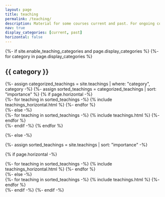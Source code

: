 ```yaml
---
layout: page
title: teaching
permalink: /teaching/
description: Material for some courses current and past. For ongoing courses, information specific to a term is on UMLearn.
nav: true
display_categories: [current, past]
horizontal: false
---
```


<!-- pages/teaching.md -->
<div class="projects">
{%- if site.enable_teaching_categories and page.display_categories %}
  <!-- Display categorized teachings -->
  {%- for category in page.display_categories %}
  <h2 class="category">{{ category }}</h2>
  {%- assign categorized_teachings = site.teachings | where: "category", category -%}
  {%- assign sorted_teachings = categorized_teachings | sort: "importance" %}
  <!-- Generate cards for each teaching -->
  {% if page.horizontal -%}
  <div class="container">
    <div class="row row-cols-2">
    {%- for teaching in sorted_teachings -%}
      {% include teachings_horizontal.html %}
    {%- endfor %}
    </div>
  </div>
  {%- else -%}
  <div class="grid">
    {%- for teaching in sorted_teachings -%}
      {% include teachings.html %}
    {%- endfor %}
  </div>
  {%- endif -%}
  {% endfor %}

{%- else -%}
<!-- Display teachings without categories -->
  {%- assign sorted_teachings = site.teachings | sort: "importance" -%}
  <!-- Generate cards for each teaching -->
  {% if page.horizontal -%}
  <div class="container">
    <div class="row row-cols-2">
    {%- for teaching in sorted_teachings -%}
      {% include teachings_horizontal.html %}
    {%- endfor %}
    </div>
  </div>
  {%- else -%}
  <div class="grid">
    {%- for teaching in sorted_teachings -%}
      {% include teachings.html %}
    {%- endfor %}
  </div>
  {%- endif -%}
{%- endif -%}
</div>
